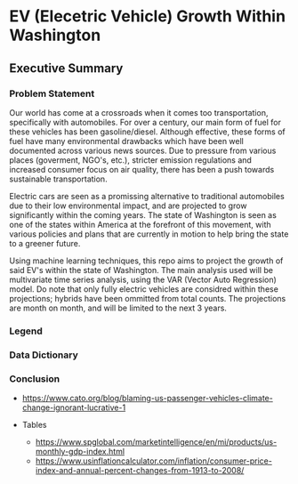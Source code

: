 # EV (Elecetric Vehicle) Growth Within Washington

## Executive Summary
### Problem Statement
Our world has come at a crossroads when it comes too transportation, specifically with automobiles. For over a century, our main form of fuel for these vehicles has been gasoline/diesel. Although effective, these forms of fuel have many environmental drawbacks which have been well documented across various news sources. Due to pressure from various places (goverment, NGO's, etc.), stricter emission regulations and increased consumer focus on air quality, there has been a push towards sustainable transportation. 

Electric cars are seen as a promissing alternative to traditional automobiles due to their low environmental impact, and are projected to grow significantly within the coming years. The state of Washington is seen as one of the states within America at the forefront of this movement, with various policies and plans that are currently in motion to help bring the state to a greener future.

Using machine learning techniques, this repo aims to project the growth of said EV's within the state of Washington. The main analysis used will be multivariate time series analysis, using the VAR (Vector Auto Regression) model. Do note that only fully electric vehicles are considred within these projections; hybrids have been ommitted from total counts. The projections are month on month, and will be limited to the next 3 years. 


### Legend

### Data Dictionary

### Conclusion


















- https://www.cato.org/blog/blaming-us-passenger-vehicles-climate-change-ignorant-lucrative-1

- Tables
    - https://www.spglobal.com/marketintelligence/en/mi/products/us-monthly-gdp-index.html
    - https://www.usinflationcalculator.com/inflation/consumer-price-index-and-annual-percent-changes-from-1913-to-2008/
